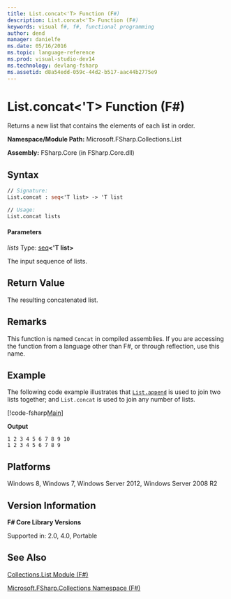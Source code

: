 ```yaml
---
title: List.concat<'T> Function (F#)
description: List.concat<'T> Function (F#)
keywords: visual f#, f#, functional programming
author: dend
manager: danielfe
ms.date: 05/16/2016
ms.topic: language-reference
ms.prod: visual-studio-dev14
ms.technology: devlang-fsharp
ms.assetid: d8a54edd-059c-44d2-b517-aac44b2775e9 
---
```


# List.concat<'T> Function (F#)

Returns a new list that contains the elements of each list in order.

**Namespace/Module Path:** Microsoft.FSharp.Collections.List

**Assembly:** FSharp.Core (in FSharp.Core.dll)


## Syntax

```fsharp
// Signature:
List.concat : seq<'T list> -> 'T list

// Usage:
List.concat lists
```

#### Parameters
*lists*
Type: [seq](https://msdn.microsoft.com/library/2f0c87c6-8a0d-4d33-92a6-10d1d037ce75)**&lt;'T list&gt;**


The input sequence of lists.

## Return Value

The resulting concatenated list.

## Remarks
This function is named `Concat` in compiled assemblies. If you are accessing the function from a language other than F#, or through reflection, use this name.

## Example

The following code example illustrates that [`List.append`](https://msdn.microsoft.com/library/2954da80-3f4a-4a4b-9371-794645c03426) is used to join two lists together; and `List.concat` is used to join any number of lists.

[!code-fsharp[Main](snippets/fslists/snippet26.fs)]

**Output**

```
1 2 3 4 5 6 7 8 9 10
1 2 3 4 5 6 7 8 9
```

## Platforms
Windows 8, Windows 7, Windows Server 2012, Windows Server 2008 R2


## Version Information
**F# Core Library Versions**

Supported in: 2.0, 4.0, Portable

## See Also
[Collections.List Module &#40;F&#35;&#41;](Collections.List-Module-%5BFSharp%5D.md)

[Microsoft.FSharp.Collections Namespace &#40;F&#35;&#41;](Microsoft.FSharp.Collections-Namespace-%5BFSharp%5D.md)
